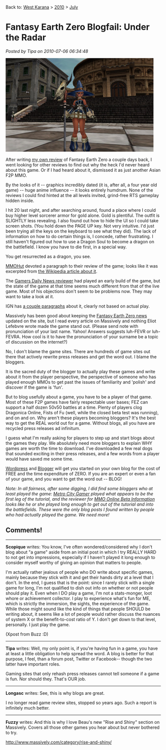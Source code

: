 Back to: [West Karana](/posts/westkarana.md) > [2010](/posts/2010/westkarana.md) > [July](./westkarana.md)
# Fantasy Earth Zero Blogfail: Under the Radar

*Posted by Tipa on 2010-07-06 06:34:48*

![](../../../uploads/2010/07/FEzero_Client-2010-07-06-06-39-14-35.jpg "My Fantasy Earth Zero character")

After writing [my own review](../../../index.php/2010/07/04/fantasy-earth-zero-mmorts-goes-mainstream/) of Fantasy Earth Zero a couple days back, I went looking for other reviews to find out why the heck I'd never heard about this game. Or if I had heard about it, dismissed it as just another Asian F2P MMO.

By the looks of it -- graphics incredibly dated (it is, after all, a four year old game) -- huge anime influence -- it looks entirely humdrum. None of the reviews I could find hinted at the all levels invited, grind-free RTS gameplay hidden inside.

I hit 20 last night, and after searching around, found a place where I could buy higher level sorcerer armor for gold alone. Gold is plentiful. The outfit is SLIGHTLY less revealing. I also found out how to hide the UI so I could take screen shots. (You hold down the PAGE UP key. Not very intuitive. I'd just been trying all the keys on the keyboard to see what they did). The lack of information on how to do certain things is, I concede, rather frustrating. I still haven't figured out how to use a Dragon Soul to become a dragon on the battlefield. I know you have to die first, in a special way.

You get resurrected as a dragon, you see.

[MMOHut](http://mmohut.com/review/fantasy-earth-zero) devoted a paragraph to their review of the game; looks like it was excerpted from [the Wikipedia article about it](http://en.wikipedia.org/wiki/Fantasy_earth_zero). 

The [Gamers Daily News reviewer](http://www.gamersdailynews.com/article-2382-Fantasy-Earth-Zero-Handon-Preview.html) had played an early build of the game, but the state of the game at that time seems much different from that of the live game. Most of his objections don't seem to be problems now. They may want to take a look at it.

IGN has [a couple paragraphs](http://pc.ign.com/objects/703/703632.html) about it, clearly not based on actual play.

Massively has been good about keeping the [Fantasy Earth Zero news](http://www.massively.com/tag/fantasy-earth-zero/) updated on the site, but I read every article on Massively and nothing Eliot Lefebvre wrote made the game stand out. (Please send note with pronunciation of your last name. Yahoo! Answers suggests luh-FEVR or luh-FEVRA. How cool is it to have the pronunciation of your surname be a topic of discussion on the internet?)

No, I don't blame the game sites. There are hundreds of game sites out there that actively rewrite press releases and get the word out. I blame the bloggers.

It is the sacred duty of the blogger to actually play these games and write about it from the player perspective, the perspective of someone who has played enough MMOs to get past the issues of familiarity and 'polish' and discover if the game is 'fun'.

But to blog usefully about a game, you have to be a player of that game. Most of these F2P games have fairly respectable user bases; FEZ can support a half dozen 50v50 battles at a time. Plenty of players clog Dragonica Online, Fists of Fu (well, while the closed beta test was running), and on and on. Why aren't these players becoming bloggers? It's the best way to get the REAL world out for a game. Without blogs, all you have are recycled press releases ad infinitum.

I guess what I'm really asking for players to step up and start blogs about the games they play. We absolutely need more bloggers to explain WHY games are worth the time to download. I've downloaded a few real dogs that sounded exciting in their press releases, and a few words from a player would have saved me some time.

[Wordpress](http://wordpress.com/) and [Blogger](http://www.blogger.com/) will get you started on your own blog for the cost of FREE and the time expenditure of ZERO. If you are an expert or even a fan of your game, and you want to get the word out -- BLOG!

*Note: In all fairness, after some digging, I did find some bloggers who at least played the game: [Metro City Gamer](http://metrocitygamer.com/?p=1138) played what appears to be the first leg of the tutorial, and the reviewer for [MMO Online Beta Information](http://mmos-beta-information.blogspot.com/) looks like he or she played long enough to get out of the tutorial and into the battlefields. These were the only blog posts I found written by people who had actually played the game. We need more!*
## Comments!

---

**Scopique** writes: You know, I've often wondered/considered why I don't blog about "a game" aside from an initial post in which I try REALLY HARD to not get into impressions, especially if I haven't played it long enough to consider myself worthy of giving an opinion that matters to people. 

I'm actually rather jealous of people who DO write about specific games, mainly because they stick with it and get their hands dirty at a level that I don't. In the end, I guess that is the point: since I rarely stick with a single game for long, I'm not qualified to dish out info on whether or not people should play it. Even when I DO play a game, I'm not a stats-monger, loot whore or achievement collector. I play to experience what's fun for ME, which is strictly the immersion, the sights, the experience of the game. While those might sound like the kind of things that people SHOULD be writing about, it seems like a lot of people would rather discuss the nuances of system X or the benefit-to-cost ratio of Y. I don't get down to that level, personally. I just play the game. 

(Xpost from Buzz :D)

---

**Tipa** writes: Well, my only point is, if you're having fun in a game, you have at least a little obligation to help spread the word. A blog is better for that purpose, I feel, than a forum post, Twitter or Facebook-- though the two latter have important roles. 

Gaming sites that only rehash press releases cannot tell someone if a game is fun. Nor should they. That's OUR job. 

---

**Longasc** writes: See, this is why blogs are great.

I no longer read game review sites, stopped so years ago. Such a report is infinitely much better.

---

**Fuzzy** writes: And this is why I love Beau's new "Rise and Shiny" section on Massively. Covers all those other games you hear about but never bothered to try.

http://www.massively.com/category/rise-and-shiny/

